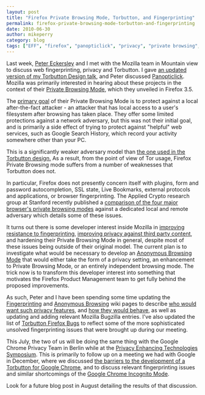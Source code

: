 ```yaml
---
layout: post
title: "Firefox Private Browsing Mode, Torbutton, and Fingerprinting"
permalink: firefox-private-browsing-mode-torbutton-and-fingerprinting
date: 2010-06-30
author: mikeperry
category: blog
tags: ["EFF", "firefox", "panopticlick", "privacy", "private browsing", "threat models", "torbutton"]
---
```


Last week, [Peter Eckersley](http://www.eff.org/about/staff/peter-eckersley) and I met with the Mozilla team in Mountain view to discuss web fingerprinting, privacy and Torbutton. I gave [an updated version of my Torbutton Design talk](https://www.torproject.org/torbutton/design/MozillaBrownBag.pdf), and Peter discussed [Panopticlick](http://panopticlick.eff.org/). Mozilla was primarily interested in hearing about these projects in the context of their [Private Browsing Mode](https://support.mozilla.com/en-us/kb/private+browsing), which they unveiled in Firefox 3.5.

The [primary goal](https://wiki.mozilla.org/PrivateBrowsing) of their Private Browsing Mode is to protect against a local after-the-fact attacker - an attacker that has local access to a user's filesystem after browsing has taken place. They offer some limited protections against a network adversary, but this was not their initial goal, and is primarily a side effect of trying to protect against "helpful" web services, such as Google Search History, which record your activity somewhere other than your PC.

This is a significantly weaker adversary model than [the one used in the Torbutton design.](https://www.torproject.org/torbutton/design/#adversary) As a result, from the point of view of Tor usage, Firefox Private Browsing mode suffers from a number of weaknesses that Torbutton does not.

In particular, Firefox does not presently concern itself with plugins, form and password autocompletion, SSL state, Live Bookmarks, external protocols and applications, or browser fingerprinting. The Applied Crypto research group at Stanford recently published a [comparison of the four major browser's private browsing modes](http://crypto.stanford.edu/~dabo/pubs/abstracts/privatebrowsing.html) against a dedicated local and remote adversary which details some of these issues.

It turns out there is some developer interest inside Mozilla in [improving resistance to fingerprinting](https://wiki.mozilla.org/Fingerprinting), [improving privacy against third party content](https://wiki.mozilla.org/Thirdparty), and hardening their Private Browsing Mode in general, despite most of these issues being outside of their original model. The current plan is to investigate what would be necessary to develop an [Anonymous Browsing Mode](https://wiki.mozilla.org/Security/Anonymous_Browsing) that would either take the form of a privacy setting, an enhancement to Private Browsing Mode, or an entirely independent browsing mode. The trick now is to transform this developer interest into something that motivates the Firefox Product Management team to get fully behind the proposed improvements.

As such, Peter and I have been spending some time updating the [Fingerprinting](https://wiki.mozilla.org/Fingerprinting) and [Anonymous Browsing](https://wiki.mozilla.org/Security/Anonymous_Browsing) wiki pages to describe [who would want such privacy features](https://wiki.mozilla.org/Security/Anonymous_Browsing#Use_Cases), and [how they would behave](https://wiki.mozilla.org/Security/Anonymous_Browsing#Behavior), as well as updating and adding relevant Mozilla Bugzilla entries. I've also updated the list of [Torbutton Firefox Bugs](https://www.torproject.org/torbutton/design/#FirefoxBugs) to reflect some of the more sophisticated unsolved fingerprinting issues that were brought up during our meeting.

This July, the two of us will be doing the same thing with the Google Chrome Privacy Team in Berlin while at the [Privacy Enhancing Technologies Symposium](https://blog.torproject.org/events/tor-privacy-enhancing-technologies-symposium-berlin-germany). This is primarily to follow up on a meeting we had with Google in December, where we discussed [the barriers to the development of a Torbutton for Google Chrome](https://groups.google.com/group/chromium-extensions/browse_thread/thread/ceba26ca9e2f6a78?hl=en), and to discuss relevant fingerprinting issues and similar shortcomings of the [Google Chrome Incognito Mode](http://www.google.com/support/chrome/bin/answer.py?answer=95464).

Look for a future blog post in August detailing the results of that discussion.

